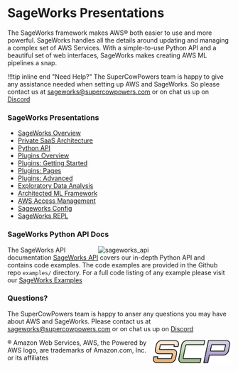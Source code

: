 
# SageWorks Presentations
The SageWorks framework makes AWS® both easier to use and more powerful. SageWorks handles all the details around updating and managing a complex set of AWS Services. With a simple-to-use Python API and a beautiful set of web interfaces, SageWorks makes creating AWS ML pipelines a snap.

!!!tip inline end "Need Help?"
    The SuperCowPowers team is happy to give any assistance needed when setting up AWS and SageWorks. So please contact us at [sageworks@supercowpowers.com](mailto:sageworks@supercowpowers.com) or on chat us up on [Discord](https://discord.gg/WHAJuz8sw8) 

### SageWorks Presentations
- [SageWorks Overview](https://docs.google.com/presentation/d/14cxMl3G5r4dM_RLUIS372SWD959xNbTBaExOnIK4qOQ/edit?usp=drive_link)
- [Private SaaS Architecture](https://docs.google.com/presentation/d/1f_1gmE4-UAeUDDsoNdzK_d_MxALFXIkxORZwbJBjPq4/edit?usp=drive_link)
- [Python API](https://docs.google.com/presentation/d/1dvk7JoNcssEVEh7eWI-Qrh7lJbVOMM2qvrn60SrAFI8/edit?usp=drive_link)
- [Plugins Overview](https://docs.google.com/presentation/d/1RjpMmJW1i9auPztn2xXYmYKXsZjsnG7vVaCQQ4FLIMM/edit?usp=drive_link)
- [Plugins: Getting Started](https://docs.google.com/presentation/d/1S_-XapmyTsXIkO6od9AVkTbEU2nqS-mEZwFrtUucUME/edit?usp=drive_link)
- [Plugins: Pages](https://docs.google.com/presentation/d/1Yp4ka8DGPdRs8WfsAAUTnc0SHzkkcdJY2TABKxD_CPo/edit?usp=drive_link)
- [Plugins: Advanced](https://docs.google.com/presentation/d/1sByTnZa24lY6d4INRMm7OHmQndIZmLbTxOyTeAJol20/edit?usp=drive_link)
- [Exploratory Data Analysis](https://docs.google.com/presentation/d/1YBOFBMsZM7NdOyakkTEOzT3X8h5iQCACpx3cF897HEU/edit?usp=drive_link)
- [Architected ML Framework](https://docs.google.com/presentation/d/1ZiSy4ulEx5gfNQS76yRv8vgkehJ9gXRJ1PulutLKzis/edit?usp=drive_link)
- [AWS Access Management](https://docs.google.com/presentation/d/1_KwbaBsyBoiWW_8SEallHg8RMsi9FdK10dr2wwzo3CA/edit?usp=drive_link)
- [Sageworks Config](https://docs.google.com/presentation/d/1u9UU2-0ZhJ2WpDI7FxyJj6lHAdhpm3_hyMe1KsdZI6A/edit?usp=drive_link)
- [SageWorks REPL](https://docs.google.com/presentation/d/1H9OY94kLwB6dgXjWoKBf3fmE7b6fZMm5-Iex8LDr4xk/edit?usp=drive_link)

### SageWorks Python API Docs
<img align="right" width="300" alt="sageworks_api" style="padding-left: 10px;"  src="https://github.com/SuperCowPowers/sageworks/assets/4806709/bf0e8591-75d4-44c1-be05-4bfdee4b7186">

The SageWorks API documentation [SageWorks API](https://supercowpowers.github.io/sageworks/) covers our in-depth Python API and contains code examples. The code examples are provided in the Github repo `examples/` directory. For a full code listing of any example please visit our [SageWorks Examples](https://github.com/SuperCowPowers/sageworks/blob/main/examples)

### Questions?
The SuperCowPowers team is happy to anser any questions you may have about AWS and SageWorks. Please contact us at [sageworks@supercowpowers.com](mailto:sageworks@supercowpowers.com) or on chat us up on [Discord](https://discord.gg/WHAJuz8sw8) 


<img align="right" src="../images/scp.png" width="180">

® Amazon Web Services, AWS, the Powered by AWS logo, are trademarks of Amazon.com, Inc. or its affiliates
